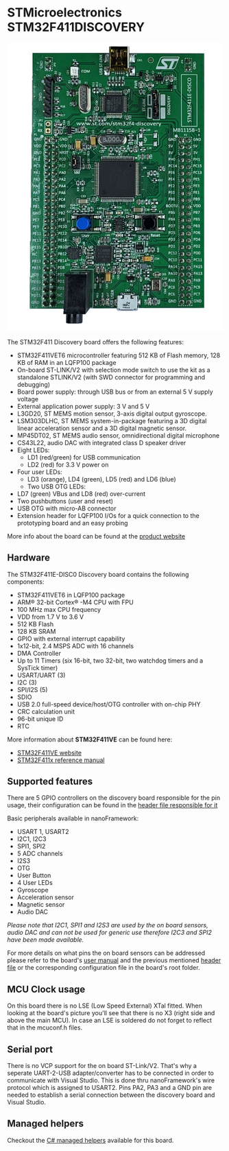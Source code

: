 # STMicroelectronics STM32F411DISCOVERY

![STM32F411E-DISC0](https://github.com/nanoframework/nf-Community-Targets/blob/main/ChibiOS/ST_STM32F411_DISCOVERY/resources/STM32F411E-DISC0.jpg?raw=true)

The STM32F411 Discovery board offers the following features:

* STM32F411VET6 microcontroller featuring 512 KB of Flash memory, 128 KB of RAM in an LQFP100 package
* On-board ST-LINK/V2 with selection mode switch to use the kit as a standalone STLINK/V2 (with SWD connector for programming and debugging)
* Board power supply: through USB bus or from an external 5 V supply voltage
* External application power supply: 3 V and 5 V
* L3GD20, ST MEMS motion sensor, 3-axis digital output gyroscope.
* LSM303DLHC, ST MEMS system-in-package featuring a 3D digital linear acceleration sensor and a 3D digital magnetic sensor.
* MP45DT02, ST MEMS audio sensor, omnidirectional digital microphone
* CS43L22, audio DAC with integrated class D speaker driver
* Eight LEDs:
  - LD1 (red/green) for USB communication
  - LD2 (red) for 3.3 V power on
* Four user LEDs:
  - LD3 (orange), LD4 (green), LD5 (red) and LD6 (blue)
  - Two USB OTG LEDs:
* LD7 (green) VBus and LD8 (red) over-current
* Two pushbuttons (user and reset)
* USB OTG with micro-AB connector
* Extension header for LQFP100 I/Os for a quick connection to the prototyping board and an easy probing

More info about the board can be found at the [product website](http://www.st.com/en/evaluation-tools/32f411ediscovery.html)

## Hardware

The STM32F411E-DISC0 Discovery board contains the following components:

* STM32F411VET6 in LQFP100 package
* ARM® 32-bit Cortex® -M4 CPU with FPU
* 100 MHz max CPU frequency
* VDD from 1.7 V to 3.6 V
* 512 KB Flash
* 128 KB SRAM
* GPIO with external interrupt capability
* 1x12-bit, 2.4 MSPS ADC with 16 channels
* DMA Controller
* Up to 11 Timers (six 16-bit, two 32-bit, two watchdog timers and a SysTick timer)
* USART/UART (3)
* I2C (3)
* SPI/I2S (5)
* SDIO
* USB 2.0 full-speed device/host/OTG controller with on-chip PHY
* CRC calculation unit
* 96-bit unique ID
* RTC

More information about **STM32F411VE** can be found here:

* [STM32F411VE website](http://www.st.com/en/microcontrollers/stm32f411ve.html)
* [STM32F411x reference manual](http://www.st.com/resource/en/reference_manual/dm00119316.pdf)

## Supported features

There are 5 GPIO controllers on the discovery board responsible for the pin usage, their configuration can be found in the [header file responsible for it](https://github.com/nanoframework/nf-Community-Targets/blob/main/ChibiOS/ST_STM32F411_DISCOVERY/board.h)

Basic peripherals available in nanoFramework:

* USART 1, USART2
* I2C1, I2C3
* SPI1, SPI2
* 5 ADC channels
* I2S3
* OTG 
* User Button
* 4 User LEDs
* Gyroscope 
* Acceleration sensor
* Magnetic sensor
* Audio DAC

*Please note that I2C1, SPI1 and I2S3 are used by the on board sensors, audio DAC and can not be used for generic use therefore I2C3 and SPI2 have been made available.*

For more details on what pins the on board sensors can be addressed please refer to the board's [user manual](http://www.st.com/resource/en/user_manual/dm00148985.pdf) and the previous mentioned [header file](https://github.com/nanoframework/nf-Community-Targets/blob/main/ChibiOS/ST_STM32F411_DISCOVERY/board.h) or the corresponding configuration file in the board's root folder.

## MCU Clock usage

On this board there is no LSE (Low Speed External) XTal fitted. When looking at the board's picture you'll see that there is no X3 (right side and above the main MCU). In case an LSE is soldered do not forget to reflect that in the mcuconf.h files. 

## Serial port

There is no VCP support for the on board ST-Link/V2. That's why a seperate UART-2-USB adapter/converter has to be connected in order to communicate with Visual Studio. This is done thru nanoFramework's wire protocol which is assigned to USART2. Pins PA2, PA3 and a GND pin are needed to establish a serial connection between the discovery board and Visual Studio. 

## Managed helpers

Checkout the [C# managed helpers](https://github.com/nanoframework/nf-Community-Targets/tree/main/ChibiOS/ST_STM32F411_DISCOVERY/managed_helpers) available for this board.
